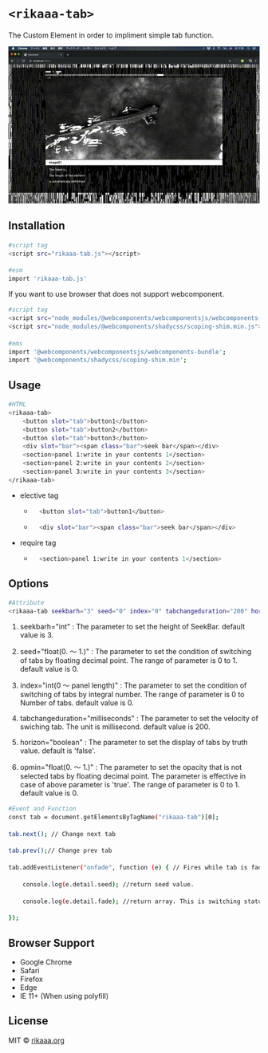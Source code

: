# `<rikaaa-tab>`
The Custom Element in order to impliment simple tab function.

![](rikaaa-tab.gif)



## Installation
```bash
#script tag
<script src="rikaaa-tab.js"></script>

#esm
import 'rikaaa-tab.js'
```
If you want to use browser that does not support webcomponent.
```bash
#script tag
<script src="node_modules/@webcomponents/webcomponentsjs/webcomponents-bundle.js"></script>
<script src="node_modules/@webcomponents/shadycss/scoping-shim.min.js"></script>

#ems
import '@webcomponents/webcomponentsjs/webcomponents-bundle';
import '@webcomponents/shadycss/scoping-shim.min';
```
## Usage 
```bash
#HTML
<rikaaa-tab>
    <button slot="tab">button1</button>
    <button slot="tab">button2</button>
    <button slot="tab">button3</button>
    <div slot="bar"><span class="bar">seek bar</span></div>
    <section>panel 1:write in your contents 1</section>
    <section>panel 2:write in your contents 2</section>
    <section>panel 3:write in your contents 3</section>
</rikaaa-tab>
```
* elective tag
    * ``` bash
        <button slot="tab">button1</button>
         ```
    * ``` bash
        <div slot="bar"><span class="bar">seek bar</span></div>
         ```
* require tag
    * ``` bash
        <section>panel 1:write in your contents 1</section>
         ```

## Options
```bash
#Attribute
<rikaaa-tab seekbarh="3" seed="0" index="0" tabchangeduration="200" horizon="false" opmin="0">
```
1. seekbarh="int" : The parameter to set the height of SeekBar. default value is 3.

1. seed="float(0. 〜 1.)" : The parameter to set the condition of switching of tabs by floating decimal point. The range of parameter is 0 to 1. default value is 0.

1. index="int(0 〜 panel length)" : The parameter to set the condition of switching of tabs by integral number. The range of parameter is 0 to Number of tabs. default value is 0.


1. tabchangeduration="milliseconds" : The parameter to set the velocity of swiching tab. The unit is millisecond. default value is 200.

1. horizon="boolean" : The parameter to set the display of tabs by truth value. default is 'false'.

1.  opmin="float(0. 〜 1.)" : The parameter to set the opacity that is not selected tabs by floating decimal point. The parameter is effective in case of above parameter is 'true'. The range of parameter is 0 to 1. default value is 0.


```bash
#Event and Function
const tab = document.getElementsByTagName("rikaaa-tab")[0];

tab.next(); // Change next tab

tab.prev();// Change prev tab

tab.addEventListener("onfade", function (e) { // Fires while tab is fading.

    console.log(e.detail.seed); //return seed value.

    console.log(e.detail.fade); //return array. This is switching status of each tab.

});
```

## Browser Support
- Google Chrome  
- Safari  
- Firefox  
- Edge  
- IE 11+ (When using polyfill)

## License
MIT © [rikaaa.org](http://rikaaa.org/)
